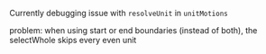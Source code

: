 Currently debugging issue with `resolveUnit` in `unitMotions`

problem: when using start or end boundaries (instead of both), the selectWhole
skips every even unit
